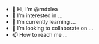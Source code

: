 - 👋 Hi, I’m @rndxlea
- 👀 I’m interested in ...
- 🌱 I’m currently learning ...
- 💞️ I’m looking to collaborate on ...
- 📫 How to reach me ...

<!---
rndxlea/rndxlea is a ✨ special ✨ repository because its `README.md` (this file) appears on your GitHub profile.
You can click the Preview link to take a look at your changes.
--->
